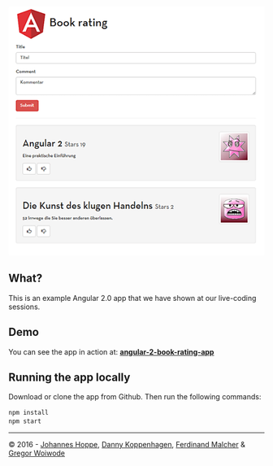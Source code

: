 ![Screenshot](screenshot.png)

## What?
This is an example Angular 2.0 app that we have shown at our live-coding sessions.

## Demo
You can see the app in action at:
__[angular-2-book-rating-app](https://angular2buch.de/angular-2-book-rating-app/)__

## Running the app locally
Download or clone the app from Github.
Then run the following commands:

```cmd
npm install
npm start
```

----

&copy; 2016 - [Johannes Hoppe](http://haushoppe-its.de/), [Danny Koppenhagen](http://d-koppenhagen.de/), [Ferdinand Malcher](http://ferdinand-malcher.de/) & [Gregor Woiwode](http://woiwode.info/)
